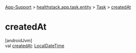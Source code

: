 
[App-Support](../../../index.html) > [healthstack.app.task.entity](../index.html) > [Task](index.html) > [createdAt](created-at.html)



# createdAt



[androidJvm]\
val [createdAt](created-at.html): [LocalDateTime](https://developer.android.com/reference/kotlin/java/time/LocalDateTime.html)




